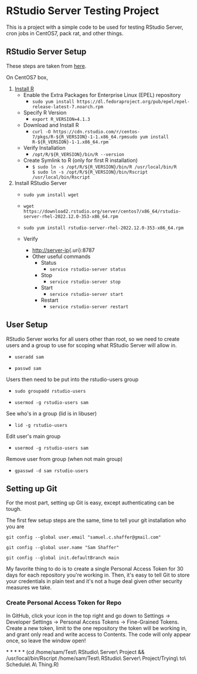 # RStudio Server Testing Project

This is a project with a simple code to be used for testing RStudio Server, cron jobs in CentOS7, pack rat, and other things.

## RStudio Server Setup

These steps are taken from [here](https://posit.co/download/rstudio-server/).

On CentOS7 box, 
1.  [Install R](https://docs.posit.co/resources/install-r/)
    -   Enable the Extra Packages for Enterprise Linux (EPEL) repository
        -   `sudo yum install https://dl.fedoraproject.org/pub/epel/epel-release-latest-7.noarch.rpm`
    -   Specify R Version
        -   `export R_VERSION=4.1.3`
    -   Download and Install R
        -   `curl -O https://cdn.rstudio.com/r/centos-7/pkgs/R-${R_VERSION}-1-1.x86_64.rpmsudo yum install R-${R_VERSION}-1-1.x86_64.rpm`
    -   Verify Installation
        -   `/opt/R/${R_VERSION}/bin/R --version`
    -   Create Symlink to R (only for first R installation)
        -   `$ sudo ln -s /opt/R/${R_VERSION}/bin/R /usr/local/bin/R     $ sudo ln -s /opt/R/${R_VERSION}/bin/Rscript /usr/local/bin/Rscript`
2.  Install RStudio Server
    -   `sudo yum install wget`

    -   `wget https://download2.rstudio.org/server/centos7/x86_64/rstudio-server-rhel-2022.12.0-353-x86_64.rpm`

    -   `sudo yum install rstudio-server-rhel-2022.12.0-353-x86_64.rpm`

    -   Verify

        -   [http://server-ip](http://%3Cserver-ip){.uri}:8787
        -   Other useful commands
            -   Status
                -   `service rstudio-server status`
            -   Stop
                -   `service rstudio-server stop`
            -   Start
                -   `service rstudio-server start`
            -   Restart
                -   `service rstudio-server restart`

## User Setup

RStudio Server works for all users other than root, so we need to create users and a group to use for scoping what RStudio Server will allow in.

-   `useradd sam`

-   `passwd sam`

Users then need to be put into the rstudio-users group

-   `sudo groupadd rstudio-users`

-   `usermod -g rstudio-users sam`

See who's in a group (lid is in libuser)

-   `lid -g rstudio-users`

Edit user's main group

-   `usermod -g rstudio-users sam`

Remove user from group (when not main group)

-   `gpasswd -d sam rstudio-users`

## Setting up Git

For the most part, setting up Git is easy, except authenticating can be tough.

The first few setup steps are the same, time to tell your git installation who you are

`git config --global user.email "samuel.c.shaffer@gmail.com"`

`git config --global user.name "Sam Shaffer"`

`git config --global init.defaultBranch main`

My favorite thing to do is to create a single Personal Access Token for 30 days for each repository you're working in. Then, it's easy to tell Git to store your credentials in plain text and it's not a huge deal given other security measures we take.

### Create Personal Access Token for Repo 

In GitHub, click your icon in the top right and go down to Settings -\> Developer Settings -\> Personal Access Tokens -\> Fine-Grained Tokens. Create a new token, limit to the one repository the token will be working in, and grant only read and write access to Contents. The code will only appear once, so leave the window open!

\* \* \* \* \* (cd /home/sam/Test\\ RStudio\\ Server\\ Project && /usr/local/bin/Rscript /home/sam/Test\\ RStudio\\ Server\\ Project/Trying\\ to\\ Schedule\\ A\\ Thing.R)
